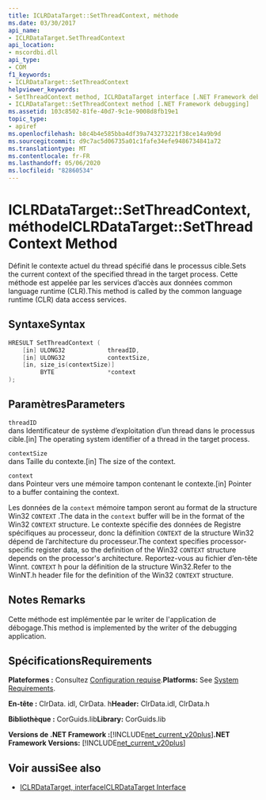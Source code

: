 ```yaml
---
title: ICLRDataTarget::SetThreadContext, méthode
ms.date: 03/30/2017
api_name:
- ICLRDataTarget.SetThreadContext
api_location:
- mscordbi.dll
api_type:
- COM
f1_keywords:
- ICLRDataTarget::SetThreadContext
helpviewer_keywords:
- SetThreadContext method, ICLRDataTarget interface [.NET Framework debugging]
- ICLRDataTarget::SetThreadContext method [.NET Framework debugging]
ms.assetid: 103c8502-81fe-40d7-9c1e-9008d8fb19e1
topic_type:
- apiref
ms.openlocfilehash: b8c4b4e585bba4df39a743273221f38ce14a9b9d
ms.sourcegitcommit: d9c7ac5d06735a01c1fafe34efe9486734841a72
ms.translationtype: MT
ms.contentlocale: fr-FR
ms.lasthandoff: 05/06/2020
ms.locfileid: "82860534"
---
```

# <a name="iclrdatatargetsetthreadcontext-method"></a><span data-ttu-id="c4cfe-102">ICLRDataTarget::SetThreadContext, méthode</span><span class="sxs-lookup"><span data-stu-id="c4cfe-102">ICLRDataTarget::SetThreadContext Method</span></span>
<span data-ttu-id="c4cfe-103">Définit le contexte actuel du thread spécifié dans le processus cible.</span><span class="sxs-lookup"><span data-stu-id="c4cfe-103">Sets the current context of the specified thread in the target process.</span></span> <span data-ttu-id="c4cfe-104">Cette méthode est appelée par les services d’accès aux données common language runtime (CLR).</span><span class="sxs-lookup"><span data-stu-id="c4cfe-104">This method is called by the common language runtime (CLR) data access services.</span></span>  
  
## <a name="syntax"></a><span data-ttu-id="c4cfe-105">Syntaxe</span><span class="sxs-lookup"><span data-stu-id="c4cfe-105">Syntax</span></span>  
  
```cpp  
HRESULT SetThreadContext (  
    [in] ULONG32            threadID,  
    [in] ULONG32            contextSize,  
    [in, size_is(contextSize)]
         BYTE               *context  
);  
```  
  
## <a name="parameters"></a><span data-ttu-id="c4cfe-106">Paramètres</span><span class="sxs-lookup"><span data-stu-id="c4cfe-106">Parameters</span></span>  
 `threadID`  
 <span data-ttu-id="c4cfe-107">dans Identificateur de système d’exploitation d’un thread dans le processus cible.</span><span class="sxs-lookup"><span data-stu-id="c4cfe-107">[in] The operating system identifier of a thread in the target process.</span></span>  
  
 `contextSize`  
 <span data-ttu-id="c4cfe-108">dans Taille du contexte.</span><span class="sxs-lookup"><span data-stu-id="c4cfe-108">[in] The size of the context.</span></span>  
  
 `context`  
 <span data-ttu-id="c4cfe-109">dans Pointeur vers une mémoire tampon contenant le contexte.</span><span class="sxs-lookup"><span data-stu-id="c4cfe-109">[in] Pointer to a buffer containing the context.</span></span>  
  
 <span data-ttu-id="c4cfe-110">Les données de la `context` mémoire tampon seront au format de la structure Win32 `CONTEXT` .</span><span class="sxs-lookup"><span data-stu-id="c4cfe-110">The data in the `context` buffer will be in the format of the Win32 `CONTEXT` structure.</span></span> <span data-ttu-id="c4cfe-111">Le contexte spécifie des données de Registre spécifiques au processeur, donc la définition `CONTEXT` de la structure Win32 dépend de l’architecture du processeur.</span><span class="sxs-lookup"><span data-stu-id="c4cfe-111">The context specifies processor-specific register data, so the definition of the Win32 `CONTEXT` structure depends on the processor's architecture.</span></span> <span data-ttu-id="c4cfe-112">Reportez-vous au fichier d’en-tête Winnt. `CONTEXT` h pour la définition de la structure Win32.</span><span class="sxs-lookup"><span data-stu-id="c4cfe-112">Refer to the WinNT.h header file for the definition of the Win32 `CONTEXT` structure.</span></span>  
  
## <a name="remarks"></a><span data-ttu-id="c4cfe-113">Notes </span><span class="sxs-lookup"><span data-stu-id="c4cfe-113">Remarks</span></span>  
 <span data-ttu-id="c4cfe-114">Cette méthode est implémentée par le writer de l'application de débogage.</span><span class="sxs-lookup"><span data-stu-id="c4cfe-114">This method is implemented by the writer of the debugging application.</span></span>  
  
## <a name="requirements"></a><span data-ttu-id="c4cfe-115">Spécifications</span><span class="sxs-lookup"><span data-stu-id="c4cfe-115">Requirements</span></span>  
 <span data-ttu-id="c4cfe-116">**Plateformes :** Consultez [Configuration requise](../../get-started/system-requirements.md).</span><span class="sxs-lookup"><span data-stu-id="c4cfe-116">**Platforms:** See [System Requirements](../../get-started/system-requirements.md).</span></span>  
  
 <span data-ttu-id="c4cfe-117">**En-tête :** ClrData. idl, ClrData. h</span><span class="sxs-lookup"><span data-stu-id="c4cfe-117">**Header:** ClrData.idl, ClrData.h</span></span>  
  
 <span data-ttu-id="c4cfe-118">**Bibliothèque :** CorGuids.lib</span><span class="sxs-lookup"><span data-stu-id="c4cfe-118">**Library:** CorGuids.lib</span></span>  
  
 <span data-ttu-id="c4cfe-119">**Versions de .NET Framework :**[!INCLUDE[net_current_v20plus](../../../../includes/net-current-v20plus-md.md)]</span><span class="sxs-lookup"><span data-stu-id="c4cfe-119">**.NET Framework Versions:** [!INCLUDE[net_current_v20plus](../../../../includes/net-current-v20plus-md.md)]</span></span>  
  
## <a name="see-also"></a><span data-ttu-id="c4cfe-120">Voir aussi</span><span class="sxs-lookup"><span data-stu-id="c4cfe-120">See also</span></span>

- [<span data-ttu-id="c4cfe-121">ICLRDataTarget, interface</span><span class="sxs-lookup"><span data-stu-id="c4cfe-121">ICLRDataTarget Interface</span></span>](iclrdatatarget-interface.md)
